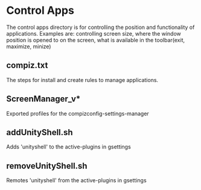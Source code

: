 # Control Apps

The control apps directory is for controlling the position and functionality
of applications.  Examples are: controlling screen size, where the window position
is opened to on the screen, what is available in the toolbar(exit, maximize, minize)

## compiz.txt
The steps for install and create rules to manage applications.

## ScreenManager_v*
Exported profiles for the compizconfig-settings-manager

## addUnityShell.sh
Adds 'unityshell' to the active-plugins in gsettings

## removeUnityShell.sh
Remotes 'unityshell' from the active-plugins in gsettings
